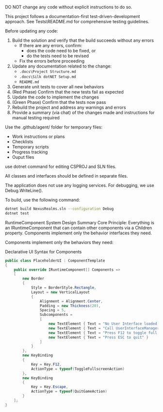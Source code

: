 DO NOT change any code without explicit instructions to do so.

This project follows a documentation-first test-driven-development approach. See Tests\README.md for comprehensive testing guidelines.

Before updating any code:

1. Build the solution and verify that the build succeeds without any errors
   - If there are any errors, confirm:
     - does the code need to be fixed, or
     - do the tests need to be revised
   - Fix the errors before proceeding
2. Update any documentation related to the change:
   - `.docs\Project Structure.md`
   - `.docs\Silk dotNET Setup.md`
   - `README.md`
3. Generate unit tests to cover all new behaviors
4. (Red Phase) Confirm that the new tests fail as expected
5. Update the code to implement the changes
6. (Green Phase) Confirm that the tests now pass
7. Rebuild the project and address any warnings and errors
8. Provide a summary (via chat) of the changes made and instructions for manual testing required

Use the .github/agent/ folder for temporary files:

- Work instructions or plans
- Checklists
- Temporary scripts
- Progress tracking
- Ouput files

use dotnet command for editing CSPROJ and SLN files.

All classes and interfaces should be defined in separate files.

The application does not use any logging services. For debugging, we use Debug.WriteLine().

To build, use the following command:

```bash
dotnet build NexusRealms.sln --configuration Debug
dotnet test
```

RuntimeComponent System Design Summary
Core Principle: Everything is an IRuntimeComponent that can contain other components via a Children property. Components implement only the behavior interfaces they need.

Components implement only the behaviors they need:

Declarative UI Syntax for Components

```csharp
public class PlaceholderUI : ComponentTemplate
{
    public override IRuntimeComponent[] Components =>
    [
        new Border
        {
            Style = BorderStyle.Rectangle,
            Layout = new VerticalLayout
            {
                Alignment = Alignment.Center,
                Padding = new Thickness(20),
                Spacing = 5,
                Subcomponents =
                [
                    new TextElement { Text = "No User Interface loaded." },
                    new TextElement { Text = "Call UserInterfaceManager.SetCurrent() in UserInterfaceManager.OnStartup." },
                    new TextElement { Text = "Press F12 to toggle full screen mode" },
                    new TextElement { Text = "Press ESC to quit" }
                ]
            }
        },
        new KeyBinding
        {
            Key = Key.F12,
            ActionType = typeof(ToggleFullscreenAction)
        },
        new KeyBinding
        {
            Key = Key.Escape,
            ActionType = typeof(QuitGameAction)
        }
    ];
}
```
